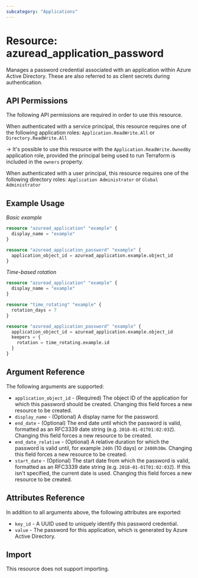 ```yaml
---
subcategory: "Applications"
---
```


# Resource: azuread_application_password

Manages a password credential associated with an application within Azure Active Directory. These are also referred to as client secrets during authentication.

## API Permissions

The following API permissions are required in order to use this resource.

When authenticated with a service principal, this resource requires one of the following application roles: `Application.ReadWrite.All` or `Directory.ReadWrite.All`

-> It's possible to use this resource with the `Application.ReadWrite.OwnedBy` application role, provided the principal being used to run Terraform is included in the `owners` property.

When authenticated with a user principal, this resource requires one of the following directory roles: `Application Administrator` or `Global Administrator`

## Example Usage

*Basic example*

```terraform
resource "azuread_application" "example" {
  display_name = "example"
}

resource "azuread_application_password" "example" {
  application_object_id = azuread_application.example.object_id
}
```

*Time-based rotation*

```terraform
resource "azuread_application" "example" {
  display_name = "example"
}

resource "time_rotating" "example" {
  rotation_days = 7
}

resource "azuread_application_password" "example" {
  application_object_id = azuread_application.example.object_id
  keepers = {
    rotation = time_rotating.example.id
  }
}
```

## Argument Reference

The following arguments are supported:

* `application_object_id` - (Required) The object ID of the application for which this password should be created. Changing this field forces a new resource to be created.
* `display_name` - (Optional) A display name for the password.
* `end_date` - (Optional) The end date until which the password is valid, formatted as an RFC3339 date string (e.g. `2018-01-01T01:02:03Z`). Changing this field forces a new resource to be created.
* `end_date_relative` - (Optional) A relative duration for which the password is valid until, for example `240h` (10 days) or `2400h30m`. Changing this field forces a new resource to be created.
* `start_date` - (Optional) The start date from which the password is valid, formatted as an RFC3339 date string (e.g. `2018-01-01T01:02:03Z`). If this isn't specified, the current date is used.  Changing this field forces a new resource to be created.

## Attributes Reference

In addition to all arguments above, the following attributes are exported:

* `key_id` - A UUID used to uniquely identify this password credential.
* `value` - The password for this application, which is generated by Azure Active Directory.

## Import

This resource does not support importing.
